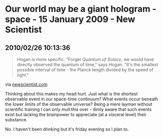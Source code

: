 # Our world may be a giant hologram - space - 15 January 2009 - New Scientist
## 2010/02/26 10:13:36 

<div class="posterous_bookmarklet_entry">
  <blockquote class="posterous_long_quote"><p class="infuse">Hogan is more specific. "Forget <i>Quantum of Solace</i>, we would have directly observed the quantum of time," says Hogan. "It's the smallest possible interval of time - the Planck length divided by the speed of light."</p>


		
		

	
	


</blockquote>

<div class="posterous_quote_citation">via <a href="http://www.newscientist.com/article/mg20126911.300-our-world-may-be-a-giant-hologram.html?full=true">newscientist.com</a></div>
<p>Thinking about this makes my head hurt. Just what is the shortest observable event in our space-time continuum? What events occur beneath the lower limits of the observable universe? Being a mere layman without scientific training I can only mull this over - dimly aware that such events exist but lacking the brainpower to appreciate (at a visceral level) their substance.
</p><p>No. I haven't been drinking but it's friday evening so I plan to.</p></div>
